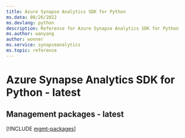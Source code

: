 ```yaml
---
title: Azure Synapse Analytics SDK for Python
ms.data: 08/26/2022
ms.devlang: python
description: Reference for Azure Synapse Analytics SDK for Python
ms.author: wanyang
author: wonner
ms.service: synapseanalytics
ms.topic: reference
---
```

# Azure Synapse Analytics SDK for Python - latest

## Management packages - latest
[!INCLUDE [mgmt-packages](synapse-analytics-mgmt-index.md)]